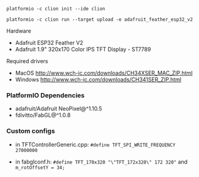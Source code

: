 ````
platformio -c clion init --ide clion

platformio -c clion run --target upload -e adafruit_feather_esp32_v2
````

Hardware
* Adafruit ESP32 Feather V2
* Adafruit 1.9" 320x170 Color IPS TFT Display - ST7789

Required drivers

* MacOS http://www.wch-ic.com/downloads/CH34XSER_MAC_ZIP.html
* Windows http://www.wch-ic.com/downloads/CH341SER_ZIP.html

### PlatformIO Dependencies

* adafruit/Adafruit NeoPixel@^1.10.5
* fdivitto/FabGL@^1.0.8

### Custom configs

* in TFTControllerGeneric.cpp:
```#define TFT_SPI_WRITE_FREQUENCY 27000000```

   
* in fabglconf.h:
```#define TFT_170x320 "\"TFT_172x320\" 172 320"```
and 
```m_rotOffsetY = 34;```